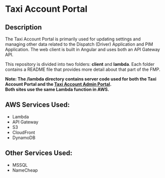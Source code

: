 # Taxi Account Portal

## Description

The Taxi Account Portal is primarily used for updating settings and managing other data related to the Dispatch (Driver) Application and PIM Application.
The web client is built in Angular and uses both an API Gateway API.

This repository is divided into two folders: **client** and **lambda**. Each folder contains a README file that provides more detail about that part of the FMP.

**Note: The /lambda directory contains server code used for both the Taxi Account Portal and the [Taxi Account Admin Portal](https://github.com/N-T-S/Portal_Taxi_Account_Admin).  
Both sites use the same Lambda function in AWS.**

## AWS Services Used:

-   Lambda
-   API Gateway
-   S3
-   CloudFront
-   DynamoDB

## Other Services Used:

-   MSSQL
-   NameCheap
